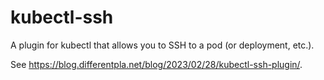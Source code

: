 # kubectl-ssh

A plugin for kubectl that allows you to SSH to a pod (or deployment, etc.).

See <https://blog.differentpla.net/blog/2023/02/28/kubectl-ssh-plugin/>.
